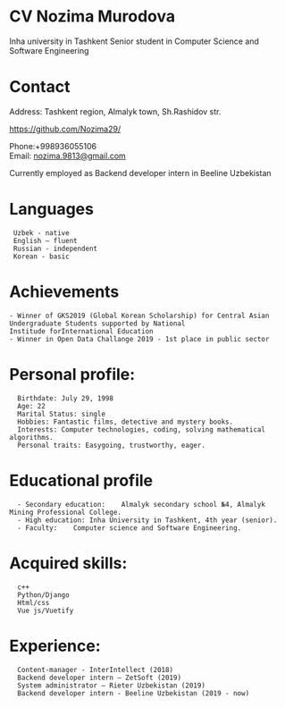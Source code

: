 # CV Nozima Murodova
Inha university in Tashkent
Senior student in Computer Science and Software Engineering

# Contact 
Address: Tashkent region, Almalyk town, Sh.Rashidov str. 

https://github.com/Nozima29/

Phone:+998936055106  
Email: nozima.9813@gmail.com

Currently employed as Backend developer intern in Beeline Uzbekistan
 
# Languages
     Uzbek - native
     English – fluent 
     Russian - independent
     Korean - basic

# Achievements
    - Winner of GKS2019 (Global Korean Scholarship) for Central Asian Undergraduate Students supported by National 
    Institude forInternational Education
    - Winner in Open Data Challange 2019 - 1st place in public sector
 

# Personal profile:
      Birthdate: July 29, 1998
      Age: 22
      Marital Status: single
      Hobbies: Fantastic films, detective and mystery books.	
      Interests: Computer technologies, coding, solving mathematical algorithms.
      Personal traits: Easygoing, trustworthy, eager.
  
# Educational profile

      - Secondary education:	Almalyk secondary school №4, Almalyk Mining Professional College.
      - High education:	Inha University in Tashkent, 4th year (senior).
      - Faculty:	Computer science and Software Engineering.

# Acquired skills: 	
      c++            
      Python/Django
      Html/css                  
      Vue js/Vuetify                      

# Experience:                                 
      Content-manager - InterIntellect (2018)
      Backend developer intern – ZetSoft (2019)
      System administrator – Rieter Uzbekistan (2019)
      Backend developer intern - Beeline Uzbekistan (2019 - now)
                                                   	




